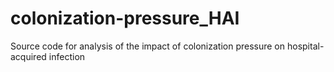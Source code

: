 # colonization-pressure_HAI
Source code for analysis of the impact of colonization pressure on hospital-acquired infection
